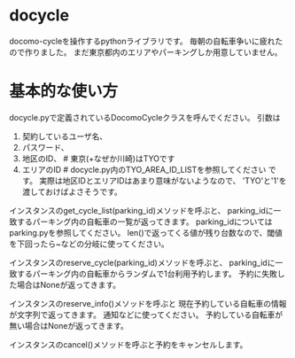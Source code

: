 # docycle
docomo-cycleを操作するpythonライブラリです。
毎朝の自転車争いに疲れたので作りました。
まだ東京都内のエリアやパーキングしか用意していません。

# 基本的な使い方
docycle.pyで定義されているDocomoCycleクラスを呼んでください。
引数は
 1. 契約しているユーザ名、
 2. パスワード、
 3. 地区のID、  # 東京(+なぜか川崎)はTYOです
 4. エリアのID  # docycle.py内のTYO_AREA_ID_LISTを参照してください
です。
実際は地区IDとエリアIDはあまり意味がないようなので、
'TYO'と'1'を渡しておけばよさそうです。

インスタンスのget_cycle_list(parking_id)メソッドを呼ぶと、
parking_idに一致するパーキング内の自転車の一覧が返ってきます。
parking_idについてはparking.pyを参照してください。
len()で返ってくる値が残り台数なので、閾値を下回ったら~などの分岐に使ってください。

インスタンスのreserve_cycle(parking_id)メソッドを呼ぶと、
parking_idに一致するパーキング内の自転車からランダムで1台利用予約します。
予約に失敗した場合はNoneが返ってきます。

インスタンスのreserve_info()メソッドを呼ぶと
現在予約している自転車の情報が文字列で返ってきます。
通知などに使ってください。
予約している自転車が無い場合はNoneが返ってきます。

インスタンスのcancel()メソッドを呼ぶと予約をキャンセルします。

